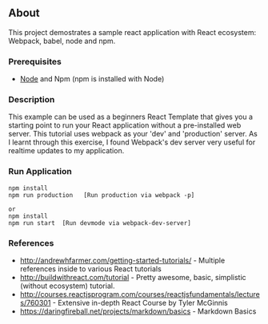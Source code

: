 ## About
This project demostrates a sample react application with React ecosystem: Webpack, babel, node and npm. 

### Prerequisites
+ [Node](https://nodejs.org/en/) and Npm (npm is installed with Node)

### Description
This example can be used as a beginners React Template that gives you a starting point to run your React application without a pre-installed web server. This tutorial uses webpack as your 'dev' and 'production' server. As I learnt through this exercise, I found Webpack's dev server very useful for realtime updates to my application. 

### Run Application 
````
npm install 
npm run production   [Run production via webpack -p]

or 
npm install 
npm run start  [Run devmode via webpack-dev-server]
````

### References 
+ http://andrewhfarmer.com/getting-started-tutorials/ - Multiple references inside to various React tutorials
+ http://buildwithreact.com/tutorial - Pretty awesome, basic, simplistic (without ecosystem) tutorial. 
+ http://courses.reactjsprogram.com/courses/reactjsfundamentals/lectures/760301 - Extensive in-depth React Course by Tyler McGinnis
+ https://daringfireball.net/projects/markdown/basics - Markdown Basics
